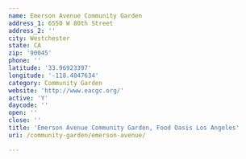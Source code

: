 ```yaml
---
name: Emerson Avenue Community Garden
address_1: 6550 W 80th Street
address_2: ''
city: Westchester
state: CA
zip: '90045'
phone: ''
latitude: '33.96923397'
longitude: '-118.4047634'
category: Community Garden
website: 'http://www.eacgc.org/'
active: 'Y'
daycode: ''
open: ''
close: ''
title: 'Emerson Avenue Community Garden, Food Oasis Los Angeles'
uri: /community-garden/emerson-avenue/

---
```


